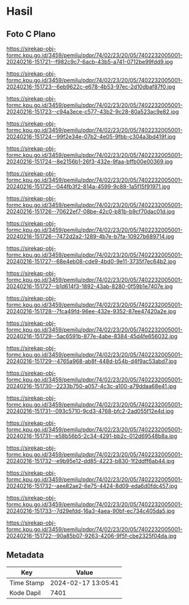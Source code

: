 # Hasil

## Foto C Plano

https://sirekap-obj-formc.kpu.go.id/3459/pemilu/pdpr/74/02/23/20/05/7402232005001-20240216-151721--f982c9c7-6acb-43b5-a741-0712be99fdd9.jpg

https://sirekap-obj-formc.kpu.go.id/3459/pemilu/pdpr/74/02/23/20/05/7402232005001-20240216-151723--6eb9622c-e678-4b53-97ec-2d10dbaf87f0.jpg

https://sirekap-obj-formc.kpu.go.id/3459/pemilu/pdpr/74/02/23/20/05/7402232005001-20240216-151723--c94a3ece-c577-43b2-9c28-80a523ac9e82.jpg

https://sirekap-obj-formc.kpu.go.id/3459/pemilu/pdpr/74/02/23/20/05/7402232005001-20240216-151724--99f2e34e-07b2-4e05-9fbb-c304a3bd419f.jpg

https://sirekap-obj-formc.kpu.go.id/3459/pemilu/pdpr/74/02/23/20/05/7402232005001-20240216-151724--8e2156b1-26f3-432e-9faa-bffb00e00369.jpg

https://sirekap-obj-formc.kpu.go.id/3459/pemilu/pdpr/74/02/23/20/05/7402232005001-20240216-151725--044fb3f2-814a-4599-9c88-1a5f15f91971.jpg

https://sirekap-obj-formc.kpu.go.id/3459/pemilu/pdpr/74/02/23/20/05/7402232005001-20240216-151726--70622ef7-08be-42c0-b81b-b9cf70dac01d.jpg

https://sirekap-obj-formc.kpu.go.id/3459/pemilu/pdpr/74/02/23/20/05/7402232005001-20240216-151726--7472d2a2-1289-4b7e-b7fa-10927b689714.jpg

https://sirekap-obj-formc.kpu.go.id/3459/pemilu/pdpr/74/02/23/20/05/7402232005001-20240216-151727--68e4eb08-cde9-4bd0-9e11-3735f7ec64b2.jpg

https://sirekap-obj-formc.kpu.go.id/3459/pemilu/pdpr/74/02/23/20/05/7402232005001-20240216-151727--b1d614f3-1892-43ab-8280-0f59b1e7407e.jpg

https://sirekap-obj-formc.kpu.go.id/3459/pemilu/pdpr/74/02/23/20/05/7402232005001-20240216-151728--7fca49fd-96ee-432e-9352-87ee47420a2e.jpg

https://sirekap-obj-formc.kpu.go.id/3459/pemilu/pdpr/74/02/23/20/05/7402232005001-20240216-151729--5ac6591b-877e-4abe-8384-45d4fe656032.jpg

https://sirekap-obj-formc.kpu.go.id/3459/pemilu/pdpr/74/02/23/20/05/7402232005001-20240216-151729--4765a968-ab8f-448d-b54b-d4f9ac53abd7.jpg

https://sirekap-obj-formc.kpu.go.id/3459/pemilu/pdpr/74/02/23/20/05/7402232005001-20240216-151730--2233b750-a057-4c3c-a100-a79ddaa68e41.jpg

https://sirekap-obj-formc.kpu.go.id/3459/pemilu/pdpr/74/02/23/20/05/7402232005001-20240216-151731--093c5710-9cd3-4768-bfc2-2ad055f12e4d.jpg

https://sirekap-obj-formc.kpu.go.id/3459/pemilu/pdpr/74/02/23/20/05/7402232005001-20240216-151731--e58b56b5-2c34-4291-bb2c-012d69548b8a.jpg

https://sirekap-obj-formc.kpu.go.id/3459/pemilu/pdpr/74/02/23/20/05/7402232005001-20240216-151732--e9b95e12-dd85-4223-b830-1f2ddff6ab44.jpg

https://sirekap-obj-formc.kpu.go.id/3459/pemilu/pdpr/74/02/23/20/05/7402232005001-20240216-151732--aee82ae2-6e75-4424-8d09-eda6d0fdc457.jpg

https://sirekap-obj-formc.kpu.go.id/3459/pemilu/pdpr/74/02/23/20/05/7402232005001-20240216-151733--7d29efdd-16a3-4aea-90bf-ec734c405da5.jpg

https://sirekap-obj-formc.kpu.go.id/3459/pemilu/pdpr/74/02/23/20/05/7402232005001-20240216-151722--90a85b07-9263-4206-9f5f-cbe2325f04da.jpg


## Metadata

| Key        | Value               |
| ---------- | ------------------- |
| Time Stamp | 2024-02-17 13:05:41 |
| Kode Dapil | 7401                |



